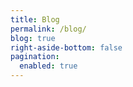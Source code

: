```yaml
---
title: Blog
permalink: /blog/
blog: true
right-aside-bottom: false
pagination:
  enabled: true
---
```

